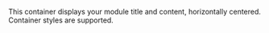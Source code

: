 ﻿This container displays your module title and content, horizontally centered.  Container styles are supported.